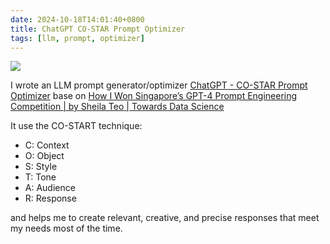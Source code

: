 ```yaml
---
date: 2024-10-18T14:01:40+0800
title: ChatGPT CO-STAR Prompt Optimizer
tags: [llm, prompt, optimizer]
---
```



<div class="note-link-img-wrapper"><img src="/images/2024-10-18T140140.png"></img></div>

I wrote an LLM prompt generator/optimizer [ChatGPT - CO-STAR Prompt Optimizer](https://chatgpt.com/g/g-WOmqKbNKy-co-star-prompt-optimizer) base on [How I Won Singapore’s GPT-4 Prompt Engineering Competition | by Sheila Teo | Towards Data Science](https://towardsdatascience.com/how-i-won-singapores-gpt-4-prompt-engineering-competition-34c195a93d41)

It use the CO-START technique:
- C: Context
- O: Object
- S: Style
- T: Tone
- A: Audience
- R: Response

and helps me to create relevant, creative, and precise responses that meet my needs most of the time.